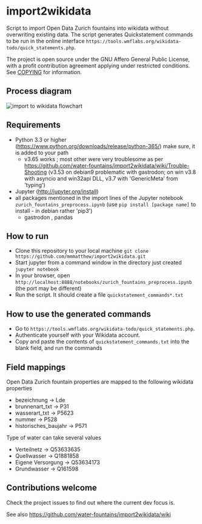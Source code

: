 # import2wikidata
Script to import Open Data Zurich fountains into wikidata without overwriting existing data. The script generates Quickstatement commands to be run in the online interface `https://tools.wmflabs.org/wikidata-todo/quick_statements.php`.

The project is open source under the GNU Affero General Public License, with a profit contribution agreement applying under restricted conditions. See [COPYING](/COPYING) for information.

## Process diagram
![import to wikidata flowchart](https://www.lucidchart.com/publicSegments/view/b253a72e-e909-4505-8d23-69841a54e358/image.png)

## Requirements
- Python 3.3 or higher (https://www.python.org/downloads/release/python-365/) make sure, it is added to your path
    - v3.65 works ; most other were very troublesome as per https://github.com/water-fountains/import2wikidata/wiki/Trouble-Shooting  (v3.53 on debian9 problematic with gastrodon; on win v3.8 with asyncio and win32api DLL, v3.7 with 'GenericMeta' from 'typing')
- Jupyter (http://jupyter.org/install)
- all packages mentioned in the import lines of the Jupyter notebook `zurich_fountains_preprocess.ipynb` (use `pip install [package name]` to install - in debian rather 'pip3')
    - gastrodon , pandas

## How to run
- Clone this repository to your local machine `git clone https://github.com/mmmatthew/import2wikidata.git`
- Start jupyter from a command window in the directory just created `jupyter notebook`
- In your browser, open `http://localhost:8888/notebooks/zurich_fountains_preprocess.ipynb` (the port may be different)
- Run the script. It should create a file `quickstatement_commands*.txt`

## How to use the generated commands
- Go to `https://tools.wmflabs.org/wikidata-todo/quick_statements.php`.
- Authenticate yourself with your Wikidata account.
- Copy and paste the contents of `quickstatement_commands.txt` into the blank field, and run the commands

## Field mappings
Open Data Zurich fountain properties are mapped to the following wikidata properties
- bezeichnung -> Lde
- brunnenart_txt -> P31
- wasserart_txt -> P5623
- nummer -> P528
- historisches_baujahr -> P571

Type of water can take several values
- Verteilnetz -> Q53633635
- Quellwasser -> Q1881858
- Eigene Versorgung -> Q53634173
- Grundwasser -> Q161598

## Contributions welcome
Check the project issues to find out where the current dev focus is.

See also https://github.com/water-fountains/import2wikidata/wiki